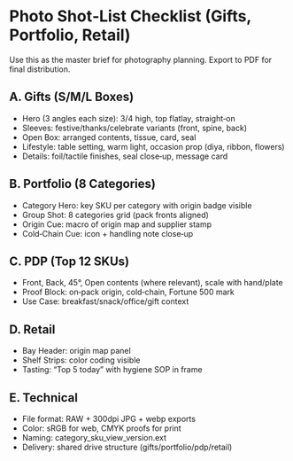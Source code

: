 # Photo Shot‑List Checklist (Gifts, Portfolio, Retail)

Use this as the master brief for photography planning. Export to PDF for final distribution.

## A. Gifts (S/M/L Boxes)
- Hero (3 angles each size): 3/4 high, top flatlay, straight‑on
- Sleeves: festive/thanks/celebrate variants (front, spine, back)
- Open Box: arranged contents, tissue, card, seal
- Lifestyle: table setting, warm light, occasion prop (diya, ribbon, flowers)
- Details: foil/tactile finishes, seal close‑up, message card

## B. Portfolio (8 Categories)
- Category Hero: key SKU per category with origin badge visible
- Group Shot: 8 categories grid (pack fronts aligned)
- Origin Cue: macro of origin map and supplier stamp
- Cold‑Chain Cue: icon + handling note close‑up

## C. PDP (Top 12 SKUs)
- Front, Back, 45°, Open contents (where relevant), scale with hand/plate
- Proof Block: on‑pack origin, cold‑chain, Fortune 500 mark
- Use Case: breakfast/snack/office/gift context

## D. Retail
- Bay Header: origin map panel
- Shelf Strips: color coding visible
- Tasting: “Top 5 today” with hygiene SOP in frame

## E. Technical
- File format: RAW + 300dpi JPG + webp exports
- Color: sRGB for web, CMYK proofs for print
- Naming: category_sku_view_version.ext
- Delivery: shared drive structure (gifts/portfolio/pdp/retail)

